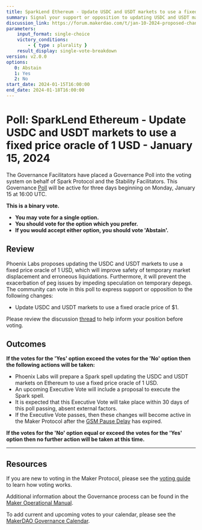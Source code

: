 ```yaml
---
title: SparkLend Ethereum - Update USDC and USDT markets to use a fixed price oracle of 1 USD - January 15, 2024
summary: Signal your support or opposition to updating USDC and USDT markets to use a fixed price oracle of 1 USD.
discussion_link: https://forum.makerdao.com/t/jan-10-2024-proposed-changes-to-sparklend-for-upcoming-spell/23389
parameters:
    input_format: single-choice
    victory_conditions:
        - { type : plurality }
    result_display: single-vote-breakdown
version: v2.0.0
options:
   0: Abstain
   1: Yes
   2: No
start_date: 2024-01-15T16:00:00
end_date: 2024-01-18T16:00:00
---
```

# Poll: SparkLend Ethereum - Update USDC and USDT markets to use a fixed price oracle of 1 USD - January 15, 2024

The Governance Facilitators have placed a Governance Poll into the voting system on behalf of Spark Protocol and the Stability Facilitators. This Governance [Poll](https://manual.makerdao.com/governance/governance-cycle/weekly-governance-cycle#weekly-governance-cycle-definitions-mip16c1) will be active for three days beginning on Monday, January 15 at 16:00 UTC.

**This is a binary vote.**
- **You may vote for a single option.**
- **You should vote for the option which you prefer.**
- **If you would accept either option, you should vote 'Abstain'.**

## Review

Phoenix Labs proposes updating the USDC and USDT markets to use a fixed price oracle of 1 USD, which will improve safety of temporary market displacement and erroneous liquidations. Furthermore, it will prevent the exacerbation of peg issues by impeding speculation on temporary depegs. The community can vote in this poll to express support or opposition to the following changes:

- Update USDC and USDT markets to use a fixed oracle price of $1.

Please review the discussion [thread](https://forum.makerdao.com/t/jan-10-2024-proposed-changes-to-sparklend-for-upcoming-spell/23389) to help inform your position before voting.

## Outcomes

**If the votes for the 'Yes' option exceed the votes for the 'No' option then the following actions will be taken:**
* Phoenix Labs will prepare a Spark spell updating the USDC and USDT markets on Ethereum to use a fixed price oracle of 1 USD.
* An upcoming Executive Vote will include a proposal to execute the Spark spell.
* It is expected that this Executive Vote will take place within 30 days of this poll passing, absent external factors.
* If the Executive Vote passes, then these changes will become active in the Maker Protocol after the [GSM Pause Delay](https://manual.makerdao.com/parameter-index/core/param-gsm-pause-delay) has expired.

**If the votes for the 'No' option equal or exceed the votes for the 'Yes' option then no further action will be taken at this time.**

---

## Resources

If you are new to voting in the Maker Protocol, please see the [voting guide](https://manual.makerdao.com/governance/voting-in-makerdao/on-chain-governance) to learn how voting works.

Additional information about the Governance process can be found in the [Maker Operational Manual](https://manual.makerdao.com).

To add current and upcoming votes to your calendar, please see the [MakerDAO Governance Calendar](https://manual.makerdao.com/makerdao/calendars/governance-calendar).
